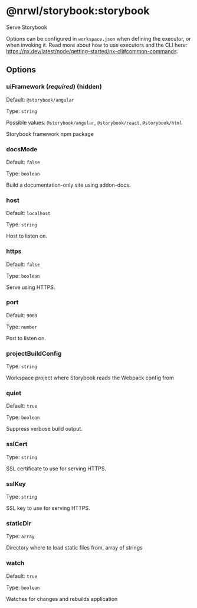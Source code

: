 # @nrwl/storybook:storybook

Serve Storybook

Options can be configured in `workspace.json` when defining the executor, or when invoking it.
Read more about how to use executors and the CLI here: https://nx.dev/latest/node/getting-started/nx-cli#common-commands.

## Options

### uiFramework (_**required**_) (**hidden**)

Default: `@storybook/angular`

Type: `string`

Possible values: `@storybook/angular`, `@storybook/react`, `@storybook/html`

Storybook framework npm package

### docsMode

Default: `false`

Type: `boolean`

Build a documentation-only site using addon-docs.

### host

Default: `localhost`

Type: `string`

Host to listen on.

### https

Default: `false`

Type: `boolean`

Serve using HTTPS.

### port

Default: `9009`

Type: `number`

Port to listen on.

### projectBuildConfig

Type: `string`

Workspace project where Storybook reads the Webpack config from

### quiet

Default: `true`

Type: `boolean`

Suppress verbose build output.

### sslCert

Type: `string`

SSL certificate to use for serving HTTPS.

### sslKey

Type: `string`

SSL key to use for serving HTTPS.

### staticDir

Type: `array`

Directory where to load static files from, array of strings

### watch

Default: `true`

Type: `boolean`

Watches for changes and rebuilds application
